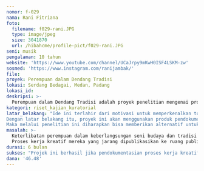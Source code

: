 ```yaml
---
nomor: f-029
nama: Rani Fitriana
foto:
  filename: f029-rani.JPG
  type: image/jpeg
  size: 3041870 
  url: /hibahcme/profile-pict/f029-rani.JPG
seni: musik
pengalaman: 10 tahun
website: 'https://www.youtube.com/channel/UCaJrpy9mKwH0ISF4LSKM-zw'
sosmed: 'https://www.instagram.com/ranijambak/'
file:
proyek: Perempuan dalam Dendang Tradisi
lokasi: Serdang Bedagai, Medan, Padang
lokasi_id: 
deskripsi: >-
  Perempuan dalam Dendang Tradisi adalah proyek penelitian mengenai proses kerja kreatif perempuan dalam mempertahankan seni tradisi (dalam bidang seni suara). Tokoh seni yang akan diteliti dalam proyek ini berjumlah tiga orang yang berasal dari Kabupaten Serdang Bedagai, Medan, dan Padang. Alasan memilih tiga tokoh tersebut adalah dari latar belakang dan konsistensi mereka terhadap seni tradisi di tengah ketergerusannya akibat dari budaya populer. Pengerjaan proyek ini akan melalui tahapan riset lapangan, rekaman, dan wawancara. Selanjutnya, akan dilakukan pengeditan dan publikasi produk proyek dalam bentuk rekaman perpaduan dari teknik audio postcard dan podcast yang terdiri dari 3 seri sebagai dokumentasi kerja kreatif ketiga tokoh tersebut ke media sosial dan roadshow. 
kategori: riset_kajian_kuratorial
latar_belakang: "Ide ini terlahir dari motivasi untuk memperkenalkan tokoh-tokoh seni tradisi kepada generasi muda melalui kemasan yang lebih modern dan menarik agar lebih mudah diterima. Terutama ketika eksistensi seni tradisi dan pengetahuan generasi muda mengenai seni tradisi berada pada kondisi yang memprihatinkan. 
Dengan latar belakang itu, proyek ini akan menggunakan produk pendokumentasian dalam bentuk audio postcard dan podcast sebagai medium atau wadah untuk menyampaikan cerita. Sejak ditemukannya alat untuk merekam suara oleh Thomas Alfa edison, penggunaan alat perekam semakin masif. Tetapi masih menggunakan teknik yang sangat sederhana. Kini, dengan banyaknya software untuk mengedit audio (atau musik), memungkinkan perkembangan teknik dokumentasi audio semakin baik. Salah satunya adalah audio postcard dan podcast yang terbilang unik. Keunikan seni audio dalam proses pengeditan sangat berpengaruh terhadap imajinasi pendengar untuk membangun ruang-ruang realita dari cerita yang disampaikan. Melalui teknik dari audio postcard, pendengar akan dibawa oleh narasi dan aktualitas bunyi di lokasi. Kemudian teknik dari Audio Podcast yang akan memunculkan sesi wawancara dengan narasumber terkait. Audio postcard dan podcast yang memiliki konten seni tradisi juga masih jarang diudarakan pada program-program radio di Indonesia. 
Maka melalui penelitian ini diharapkan bisa memberikan alternatif untuk memperkenalkan kembali kesenian tradisi melalui semangat para perempuan yang mendedikasikan dirinya dalam segala keterbatasan."
masalah: >-
  Keterlibatan perempuan dalam keberlangsungan seni budaya dan tradisi memang sangat jarang terjadi. Peran ini harus dilakoni dengan dedikasi tinggi. Terlebih masalah yang normal dihadapi para perempuan ketika memasuki fase baru kehidupannya : menikah. Keberadaan perempuan dalam seni tradisi dendang (suara) juga jarang didokumentasi dan menjadi tolok ukur eksistensi budaya itu sendiri. 
  Proses kerja kreatif mereka yang jarang dipublikasikan ke ruang publik juga menjadi alasan ketidaktahuan generasi muda terhadap keberadaan seni tradisi. Warisan budaya yang harus diperkenalkan dan menyebarkan semangat para perempuan yang berjuang mempertahankan identitas budayanya melalui seni suara.
durasi: 6 bulan
sukses: "Projek ini berhasil jika pendokumentasian proses kerja kreatif para rempuan dalam dendang tradisi ini rampung dan dipublikasikan ke ruang yang lebih besar. Dengan tujuan menyebarkan semangat dan peran perempuan dalam mempertahankan keberadaan seni tradisi melalui cerita pengalaman, dan kegiatan kreatif. Hasil riset akan diperdengarkan melalui pelaksanaan roadshow ke radio, sekolah dan komunitas."
dana: '46.48'
---
```

